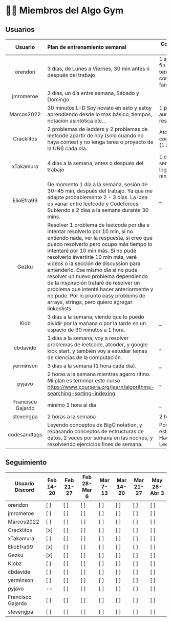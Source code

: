 # 💪🏼 Miembros del Algo Gym

## Usuarios

|      Usuario      | Plan de entrenamiento semanal                                                                                                                                                                                                                                                                                                                                                                                                                                                                                                                      | Competencias para participar                                                    |
| :---------------: | :------------------------------------------------------------------------------------------------------------------------------------------------------------------------------------------------------------------------------------------------------------------------------------------------------------------------------------------------------------------------------------------------------------------------------------------------------------------------------------------------------------------------------------------------- | ------------------------------------------------------------------------------- |
|      orendon      | 3 días, de Lunes a Viernes, 30 min antes ó después del trabajo                                                                                                                                                                                                                                                                                                                                                                                                                                                                                     | 1 semanal ( IFF cae fin de semana y no tengo otro compromiso familiar/personal) |
|     jmromeroe     | 3 días, un día entre semana, Sábado y Domingo                                                                                                                                                                                                                                                                                                                                                                                                                                                                                                      |                                                                                 |
|    Marcos2022     | 30 minutos L-D Soy novato en esto y estoy aprendiendo desde lo mas básico, tiempos, notación asintótica etc…                                                                                                                                                                                                                                                                                                                                                                                                                                       | 1 por semana aunque no logre resolver ninguno 😞                                |
|    Cracklitos     | 2 problemas de ladders y 2 problemas de leetcode apartir de hoy (solo cuando no haya contest y no tenga tarea o proyecto de la UNI) cada dia.                                                                                                                                                                                                                                                                                                                                                                                                      | Atcoder, codechef,codeforces (1 a la semana)                                    |
|     xTakamura     | 4 días a la semana, antes o después del trabajo                                                                                                                                                                                                                                                                                                                                                                                                                                                                                                    | 1 competencia semanal, aunque no logre resolver ninguno xD                      |
|    ElioEfra99     | De momento 1 día a la semana, sesión de 30-45 min, después del trabajo. Ya que me adapte probablemente 2 - 3 días. La idea es variar entre leetcode y Codeforces. Subiendo a 2 días a la semana durante 30 mins.                                                                                                                                                                                                                                                                                                                                   | \_                                                                              |
|       Gezku       | Resolver 1 problema de leetcode por día e intentar resolverlo por 10 min, si no entiendo nada, ver la respuesta, si creo que puedo resolverlo pero ocupo más tiempo lo intentaré por 10 min más. Si no pude resolverlo invertirle 10 min más, veré videos o la sección de discussion para entenderlo. Ese mismo día si no pude resolver un nuevo problema dependiendo de la inspiración trataré de resolver un problema que intenté hacer anteriormente y no pude. Por lo pronto easy problems de arrays, strings, pero quiero agregar linkedlists | \_                                                                              |
|       Kiob        | 3 días a la semana, viendo que lo puedo dividir por la mañana o por la tarde en un espacio de 30 minutos a 1 hora.                                                                                                                                                                                                                                                                                                                                                                                                                                 | \_                                                                              |
|     cbdavide      | 3 días a la semana, voy a resolver problemas de leetcode, atcoder, y google kick start, y también voy a estudiar temas de ciencias de la computación.                                                                                                                                                                                                                                                                                                                                                                                              | \_                                                                              |
|     yerminson     | 3 dias a la semana (1 hora cada dia).                                                                                                                                                                                                                                                                                                                                                                                                                                                                                                              | \_                                                                              |
|      pyjavo       | 2 horas a la semana mientras agarro ritmo. Mi plan es terminar este curso https://www.coursera.org/learn/algorithms-searching-sorting-indexing                                                                                                                                                                                                                                                                                                                                                                                                     | \_                                                                              |
| Francisco Gajardo | minimo 1 hora al dia                                                                                                                                                                                                                                                                                                                                                                                                                                                                                                                               | \_                                                                              |
|     stevengpa     | 2 horas a la semana                                                                                                                                                                                                                                                                                                                                                                                                                                                                                                                                | 2 horas a la semana                                                             |
|   codesandtags    | Leyendo conceptos de BigO notation, y repasando conceptos de estructuras de datos, 2 veces por semana en las noches, y resolviendo ejercicios fines de semana.                                                                                                                                                                                                                                                                                                                                                                                     | Por el momento sólo estaré con HackerRank y Leetcode                            |

## Seguimiento

| Usuario Discord   | Feb 14-20 | Feb 21-27 | Feb 28-Mar 6 | Mar 7-13 | Mar 14-20 | Mar 21-27 | May 28-Abr 3 |
| ----------------- | --------- | --------- | ------------ | -------- | --------- | --------- | ------------ |
| orendon           | [ ]       | [ ]       | [ ]          | [ ]      | [ ]       | [ ]       | [ ]          |
| jmromeroe         | [ ]       | [ ]       | [ ]          | [ ]      | [ ]       | [ ]       | [ ]          |
| Marcos2022        | [ ]       | [ ]       | [ ]          | [ ]      | [ ]       | [ ]       | [ ]          |
| Cracklitos        | [x]       | [ ]       | [ ]          | [ ]      | [ ]       | [ ]       | [ ]          |
| xTakamura         | [ ]       | [ ]       | [ ]          | [ ]      | [ ]       | [ ]       | [ ]          |
| ElioEfra99        | [x]       | [ ]       | [ ]          | [ ]      | [ ]       | [ ]       | [ ]          |
| Gezku             | [x]       | [ ]       | [ ]          | [ ]      | [ ]       | [ ]       | [ ]          |
| Kiobz             | [ ]       | [ ]       | [ ]          | [ ]      | [ ]       | [ ]       | [ ]          |
| cbdavide          | [ ]       | [ ]       | [ ]          | [ ]      | [ ]       | [ ]       | [ ]          |
| yerminson         | [ ]       | [ ]       | [ ]          | [ ]      | [ ]       | [ ]       | [ ]          |
| pyjavo            | --        | [ ]       | [ ]          | [ ]      | [ ]       | [ ]       | [ ]          |
| Francisco Gajardo | [ ]       | [ ]       | [ ]          | [ ]      | [ ]       | [ ]       | [ ]          |
| stevengpa         | [ ]       | [ ]       | [ ]          | [ ]      | [ ]       | [ ]       | [ ]          |
